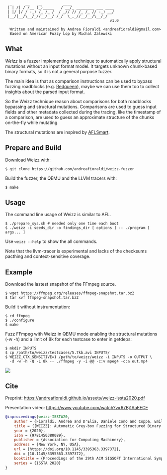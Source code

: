 ```
  _      __    _          ____                   
 | | /| / /__ (_)_____   / __/_ ________ ___ ____
 | |/ |/ / -_) /_ /_ /  / _// // /_ /_ // -_) __/
 |__/|__/\__/_//__/__/ /_/  \_,_//__/__/\__/_/   
                                               v1.0

  Written and maintained by Andrea Fioraldi <andreafioraldi@gmail.com>
  Based on American Fuzzy Lop by Michal Zalewski

```

## What

*Weizz* is a fuzzer implementing a technique to automatically apply structural mutations without an input format model. It targets unknown chunk-based binary formats, so it is not a general purpose fuzzer.

The main idea is that as comparison instructions can be used to bypass fuzzing roadblocks (e.g. [Redqueen](https://github.com/RUB-SysSec/redqueen)), maybe we can use them too to collect insights about the parsed input format.

So the Weizz technique reason about comparisons for both roadblocks bypassing and structural mutations. Comparisons are used to guess input fields and other metadata collected during the tracing, like the timestamp of a comparison, are used to guess an approximate structure of the chunks on-the-fly while mutating.

The structural mutations are inspired by [AFLSmart](https://github.com/RUB-SysSec/redqueen).

## Prepare and Build

Download Weizz with:

```
$ git clone https://github.com/andreafioraldi/weizz-fuzzer
```

Build the fuzzer, the QEMU and the LLVM tracers with:

```
$ make
```

## Usage

The command line usage of Weizz is similar to AFL.

```
$ ./prepare_sys.sh # needed only one time each boot
$ ./weizz -i seeds_dir -o findings_dir [ options ] -- ./program [ args... ]
```

Use `weizz --help` to show the all commands.

Note that the llvm-tracer is experimental and lacks of the checksums pacthing
and context-sensitive coverage.

## Example

Download the lastest snapshot of the FFmpeg source.

```
$ wget https://ffmpeg.org/releases/ffmpeg-snapshot.tar.bz2
$ tar xvf ffmpeg-snapshot.tar.bz2
```

Build it without instrumentation:

```
$ cd ffmpeg
$ ./configure
$ make
```

Fuzz FFmpeg with Weizz in QEMU mode enabling the structural mutations (-w -h)
and a limit of 8k for each testcase to enter in getdeps:

```
$ mkdir INPUTS
$ cp /path/to/weizz/testcases/5.7kb.avi INPUTS/
$ WEIZZ_CTX_SENSITIVE=1 /path/to/weizz/weizz -i INPUTS -o OUTPUT \
  -d -w -h -Q -L 8k -- ./ffmpeg -y -i @@ -c:v mpeg4 -c:a out.mp4
```

![](assets/screenshot_ffmpeg.png)

## Cite

Preprint: https://andreafioraldi.github.io/assets/weizz-issta2020.pdf

Presentation video: https://www.youtube.com/watch?v=67Bj1AaEECE

```bibtex
@inproceedings{weizz-ISSTA20,
    author = {Fioraldi, Andrea and D'Elia, Daniele Cono and Coppa, Emilio },
    title = {{WEIZZ}: Automatic Grey-box Fuzzing for Structured Binary Formats},
    year = {2020},
    isbn = {9781450380089},
    publisher = {Association for Computing Machinery},
    address = {New York, NY, USA},
    url = {https://doi.org/10.1145/3395363.3397372},
    doi = {10.1145/3395363.3397372},
    booktitle = {Proceedings of the 29th ACM SIGSOFT International Symposium on Software Testing and Analysis},
    series = {ISSTA 2020}
}
```

